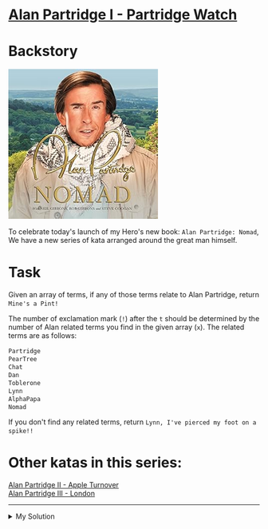 # [Alan Partridge I - Partridge Watch](https://www.codewars.com/kata/5808c8eff0ed4210de000008)

# Backstory

![](./../images/alan_partidge.jpg)

To celebrate today's launch of my Hero's new book: `Alan Partridge: Nomad`, We have a new series of kata arranged around
the great man himself.

# Task

Given an array of terms, if any of those terms relate to Alan Partridge, return `Mine's a Pint!`

The number of exclamation mark (`!`) after the `t` should be determined by the number of Alan related terms you find in
the given array (`x`). The related terms are as follows:

    Partridge
    PearTree
    Chat
    Dan
    Toblerone
    Lynn
    AlphaPapa
    Nomad

If you don't find any related terms, return `Lynn, I've pierced my foot on a spike!!`

# Other katas in this series:

[Alan Partridge II - Apple Turnover](https://www.codewars.com/kata/alan-partridge-ii-apple-turnover)  
[Alan Partridge III - London](https://www.codewars.com/kata/alan-partridge-iii-london)

---

<details><summary>My Solution</summary>

```js
function part(x) {
  const terms = ['Partridge', 'PearTree', 'Chat', 'Dan', 'Toblerone', 'Lynn', 'AlphaPapa', 'Nomad']
  let match = 0
  for (let w of x) {
    if (terms.includes(w)) match++
  }

  return match ? `Mine's a Pint${'!'.repeat(match)}` : `Lynn, I've pierced my foot on a spike!!`
}
```

</details>
